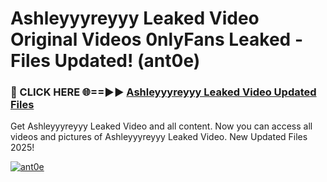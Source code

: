 # Ashleyyyreyyy Leaked Video Original Videos 0nlyFans Leaked - Files Updated! (ant0e)

<h3>🔴 CLICK HERE 🌐==►► <a href="https://tinyurl.com/3hn5wdd3" rel="nofollow">Ashleyyyreyyy Leaked Video Updated Files</a></h3>

Get Ashleyyyreyyy Leaked Video and all content. Now you can access all videos and pictures of Ashleyyyreyyy Leaked Video. New Updated Files 2025!

[![ant0e](https://i.imgur.com/4HnBqBT.gif)](https://tinyurl.com/3hn5wdd3)

